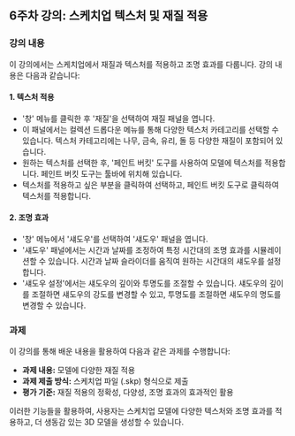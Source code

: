 ## 6주차 강의: 스케치업 텍스처 및 재질 적용

### 강의 내용

이 강의에서는 스케치업에서 재질과 텍스처를 적용하고 조명 효과를 다룹니다. 강의 내용은 다음과 같습니다:

#### 1. 텍스처 적용

- '창' 메뉴를 클릭한 후 '재질'을 선택하여 재질 패널을 엽니다.
- 이 패널에서는 컬렉션 드롭다운 메뉴를 통해 다양한 텍스처 카테고리를 선택할 수 있습니다. 텍스처 카테고리에는 나무, 금속, 유리, 돌 등 다양한 재질이 포함되어 있습니다.
- 원하는 텍스처를 선택한 후, '페인트 버킷' 도구를 사용하여 모델에 텍스처를 적용합니다. 페인트 버킷 도구는 툴바에 위치해 있습니다.
- 텍스처를 적용하고 싶은 부분을 클릭하여 선택하고, 페인트 버킷 도구로 클릭하여 텍스처를 적용합니다.

#### 2. 조명 효과

- '창' 메뉴에서 '섀도우'를 선택하여 '섀도우' 패널을 엽니다.
- '섀도우' 패널에서는 시간과 날짜를 조정하여 특정 시간대의 조명 효과를 시뮬레이션할 수 있습니다. 시간과 날짜 슬라이더를 움직여 원하는 시간대의 섀도우를 설정합니다.
- '섀도우 설정'에서는 섀도우의 깊이와 투명도를 조절할 수 있습니다. 섀도우의 깊이를 조절하면 섀도우의 강도를 변경할 수 있고, 투명도를 조절하면 섀도우의 명도를 변경할 수 있습니다.

### 과제

이 강의를 통해 배운 내용을 활용하여 다음과 같은 과제를 수행합니다:

- **과제 내용:** 모델에 다양한 재질 적용
- **과제 제출 방식:** 스케치업 파일 (.skp) 형식으로 제출
- **평가 기준:** 재질 적용의 정확성, 다양성, 조명 효과의 효과적인 활용

이러한 기능들을 활용하여, 사용자는 스케치업 모델에 다양한 텍스처와 조명 효과를 적용하고, 더 생동감 있는 3D 모델을 생성할 수 있습니다.
